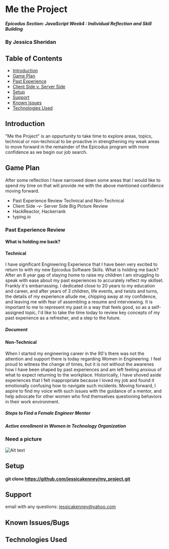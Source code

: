 # Me the Project 

##### Epicodus Section: JavaScript Week4 : Individual Reflection and Skill Building 

### By Jessica Sheridan

## Table of Contents

- [Introduction](#introduction)
- [Game Plan](#game-plan)
- [Past Experience](#past-experience-review)
- [Client Side v. Server Side](#client-side-v.-server-side)
- [Setup](#setup)
- [Support](#support)
- [Known Issues](#known-issues/bugs)
- [Technologies Used](#technologies-used)


## Introduction

"Me the Project" is an oppurtunity to take time to explore areas, topics, technical or
non-technical to be proactive in strengthening my weak areas to move forward in the
remainder of the Epicodus program with more confidence as we begin our job search.

## Game Plan 
After some reflection I have narrowed down some areas that I would like to spend my time
on that will provide me with the above mentioned confidence moving forward.

* Past Experience Review Technical and Non-Technical
* Client Side -v- Server Side Big Picture Review
* HackReactor, Hackerrank
* typing.io 

### Past Experience Review

#### What is holding me back? 

#### Technical
I have significant Engineering Experience that I have been very excited to return to
with my new Epicodus Software Skills. What is holding me back? After an 8 year gap of
staying home to raise my children I am struggling to speak with ease about my
past experiences to accurately reflect my skillset. Frankly it's embarrassing. I dedicated
close to 20 years to my education and career, and after years of 3 children, life events,
and twists and turns, the details of my experience allude me, chipping away at my confidence,
and leaving me with fear of assembling a resume and interviewing. It is important to me to 
represent my past in a way that feels good, so as a self-assigned topic, I'd like to take 
the time today to review key concepts of my past experience as a refresher, and a step to the future.

##### Document

#### Non-Technical
When I started my engineering career in the 90's there was not the attention and support there
is today regarding Women in Engineering. I feel proud to witness the change of times, but it
is not without the awarenes how I have been shaped by past experiences and am left feeling anxious
of what to expect returning to the workplace. Historically, I have shoved aside experiences that 
I felt inappropriate because I loved my job and found it emotionally confusing how to navigate
such incidents. Moving forward, I aspire to find my voice with such issues with the guidance of 
a mentor, and help advocate for other women who find themselves questioning behaviors in their 
work environment. 

##### Steps to Find a Female Engineer Mentor
##### Active enrollment in Women in Technology Organization 


#### 
#### 

### Need a picture 
![Alt text](src/main/resources/public/images/httpie.png)

## Setup
#### git clone https://github.com/jessicakenney/my_project.git

## Support 
email with any questions: jessicakenney@yahoo.com

## Known Issues/Bugs

## Technologies Used
